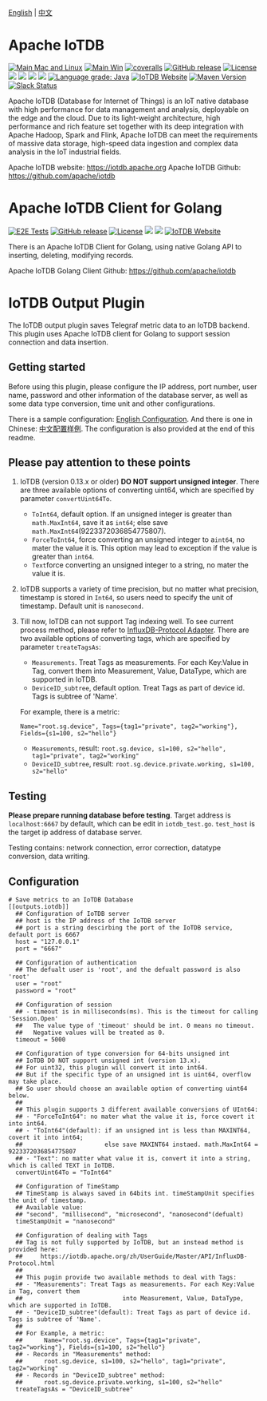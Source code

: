[English](./README.md) | [中文](./README_ZH.md)

# Apache IoTDB

[![Main Mac and Linux](https://github.com/apache/iotdb/actions/workflows/main-unix.yml/badge.svg)](https://github.com/apache/iotdb/actions/workflows/main-unix.yml)
[![Main Win](https://github.com/apache/iotdb/actions/workflows/main-win.yml/badge.svg)](https://github.com/apache/iotdb/actions/workflows/main-win.yml)
[![coveralls](https://coveralls.io/repos/github/apache/iotdb/badge.svg?branch=master)](https://coveralls.io/repos/github/apache/iotdb/badge.svg?branch=master)
[![GitHub release](https://img.shields.io/github/release/apache/iotdb.svg)](https://github.com/apache/iotdb/releases)
[![License](https://img.shields.io/badge/license-Apache%202-4EB1BA.svg)](https://www.apache.org/licenses/LICENSE-2.0.html)
![](https://github-size-badge.herokuapp.com/apache/iotdb.svg)
![](https://img.shields.io/github/downloads/apache/iotdb/total.svg)
![](https://img.shields.io/badge/platform-win10%20%7C%20macox%20%7C%20linux-yellow.svg)
![](https://img.shields.io/badge/java--language-1.8-blue.svg)
[![Language grade: Java](https://img.shields.io/lgtm/grade/java/g/apache/iotdb.svg?logo=lgtm&logoWidth=18)](https://lgtm.com/projects/g/apache/iotdb/context:java)
[![IoTDB Website](https://img.shields.io/website-up-down-green-red/https/shields.io.svg?label=iotdb-website)](https://iotdb.apache.org/)
[![Maven Version](https://maven-badges.herokuapp.com/maven-central/org.apache.iotdb/iotdb-parent/badge.svg)](http://search.maven.org/#search|gav|1|g:"org.apache.iotdb")
[![Slack Status](https://img.shields.io/badge/slack-join_chat-white.svg?logo=slack&style=social)](https://join.slack.com/t/apacheiotdb/shared_invite/zt-qvso1nj8-7715TpySZtZqmyG5qXQwpg)

Apache IoTDB (Database for Internet of Things) is an IoT native database with high performance for data management and analysis, deployable on the edge and the cloud. Due to its light-weight architecture, high performance and rich feature set together with its deep integration with Apache Hadoop, Spark and Flink, Apache IoTDB can meet the requirements of massive data storage, high-speed data ingestion and complex data analysis in the IoT industrial fields.

Apache IoTDB website: https://iotdb.apache.org
Apache IoTDB Github: https://github.com/apache/iotdb

# Apache IoTDB Client for Golang

[![E2E Tests](https://github.com/apache/iotdb-client-go/actions/workflows/e2e.yml/badge.svg)](https://github.com/apache/iotdb-client-go/actions/workflows/e2e.yml)
[![GitHub release](https://img.shields.io/github/release/apache/iotdb-client-go.svg)](https://github.com/apache/iotdb-client-go/releases)
[![License](https://img.shields.io/badge/license-Apache%202-4EB1BA.svg)](https://www.apache.org/licenses/LICENSE-2.0.html)
![](https://github-size-badge.herokuapp.com/apache/iotdb-client-go.svg)
![](https://img.shields.io/badge/platform-win10%20%7C%20macos%20%7C%20linux-yellow.svg)
[![IoTDB Website](https://img.shields.io/website-up-down-green-red/https/shields.io.svg?label=iotdb-website)](https://iotdb.apache.org/)

There is an Apache IoTDB Client for Golang, using native Golang API to inserting, deleting, modifying records.

Apache IoTDB Golang Client Github: https://github.com/apache/iotdb

# IoTDB Output Plugin

The IoTDB output plugin saves Telegraf metric data to an IoTDB backend. This plugin uses Apache IoTDB client for Golang to support session connection and data insertion.

## Getting started

Before using this plugin, please configure the IP address, port number, user name, password and other information of the database server, as well as some data type conversion, time unit and other configurations.

There is a sample configuration: [English Configuration](./sample.conf). And there is one in Chinese:  [中文配置样例](./sample_zh.conf). The configuration is also provided at the end of this readme.

## Please pay attention to these points

1. IoTDB (version 0.13.x or older) **DO NOT support unsigned integer**. There are three available options of converting uint64, which are specified by parameter `convertUint64To`. 

   - `ToInt64`, default option. If an unsigned integer is greater than `math.MaxInt64`, save it as `int64`; else save `math.MaxInt64`(9223372036854775807).
   - `ForceToInt64`, force converting an unsigned integer to a`int64`, no mater the value it is. This option may lead to exception if the value is greater than `int64`.
   - `Text`force converting an unsigned integer to a string, no mater the value it is.

2. IoTDB supports a variety of time precision, but no matter what precision, timestamp is stored in `Int64`, so users need to specify the unit of timestamp. Default unit is `nanosecond`.

3. Till now, IoTDB can not support Tag indexing well. To see current process method, please refer to [InfluxDB-Protocol Adapter](https://iotdb.apache.org/UserGuide/Master/API/InfluxDB-Protocol.html). There are two available options of converting tags, which are specified by parameter `treateTagsAs`:

   - `Measurements`. Treat Tags as measurements. For each Key:Value in Tag, convert them into Measurement, Value, DataType, which are supported in IoTDB.
   - `DeviceID_subtree`, default option. Treat Tags as part of device id. Tags is subtree of 'Name'.

   For example, there is a metric:

   ```
   Name="root.sg.device", Tags={tag1="private", tag2="working"}, Fields={s1=100, s2="hello"}
   ```

   - `Measurements`, result: `root.sg.device, s1=100, s2="hello", tag1="private", tag2="working"` 
   - `DeviceID_subtree`, result: `root.sg.device.private.working, s1=100, s2="hello"`

## Testing

**Please prepare running database before testing**. Target address is `localhost:6667` by default, which can be edit in `iotdb_test.go`. `test_host` is the target ip address of database server. 

Testing contains: network connection, error correction, datatype conversion, data writing.

## Configuration

```properties
# Save metrics to an IoTDB Database
[[outputs.iotdb]]
  ## Configuration of IoTDB server
  ## host is the IP address of the IoTDB server
  ## port is a string descirbing the port of the IoTDB service, default port is 6667
  host = "127.0.0.1"
  port = "6667"

  ## Configuration of authentication
  ## The defualt user is 'root', and the defualt password is also 'root'
  user = "root"
  password = "root"

  ## Configuration of session
  ## - timeout is in milliseconds(ms). This is the timeout for calling 'Session.Open'
  ##   The value type of 'timeout' should be int. 0 means no timeout. 
  ##   Negative values will be treated as 0.
  timeout = 5000

  ## Configuration of type conversion for 64-bits unsigned int
  ## IoTDB DO NOT support unsigned int (version 13.x). 
  ## For uint32, this plugin will convert it into int64.
  ## But if the specific type of an unsigned int is uint64, overflow may take place. 
  ## So user should choose an available option of converting uint64 below.
  ## 
  ## This plugin supports 3 different available conversions of UInt64: 
  ## - "ForceToInt64": no mater what the value it is, force covert it into int64.
  ## - "ToInt64"(default): if an unsigned int is less than MAXINT64, covert it into int64; 
  ##                       else save MAXINT64 instaed. math.MaxInt64 = 9223372036854775807
  ## - "Text": no matter what value it is, convert it into a string, which is called TEXT in IoTDB.
  convertUint64To = "ToInt64"

  ## Configuration of TimeStamp
  ## TimeStamp is always saved in 64bits int. timeStampUnit specifies the unit of timestamp. 
  ## Available value:
  ## "second", "millisecond", "microsecond", "nanosecond"(defualt)
  timeStampUnit = "nanosecond"

  ## Configuration of dealing with Tags
  ## Tag is not fully supported by IoTDB, but an instead method is provided here:
  ##     https://iotdb.apache.org/zh/UserGuide/Master/API/InfluxDB-Protocol.html
  ## 
  ## This pugin provide two available methods to deal with Tags:
  ## - "Measurements": Treat Tags as measurements. For each Key:Value in Tag, convert them 
  ##                            into Measurement, Value, DataType, which are supported in IoTDB.
  ## - "DeviceID_subtree"(default): Treat Tags as part of device id. Tags is subtree of 'Name'.
  ##
  ## For Example, a metric:
  ##      Name="root.sg.device", Tags={tag1="private", tag2="working"}, Fields={s1=100, s2="hello"}
  ## - Records in "Measurements" method:
  ##      root.sg.device, s1=100, s2="hello", tag1="private", tag2="working"
  ## - Records in "DeviceID_subtree" method:
  ##      root.sg.device.private.working, s1=100, s2="hello"
  treateTagsAs = "DeviceID_subtree"

```

